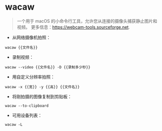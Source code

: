 # wacaw

> 一个用于 macOS 的小命令行工具，允许您从连接的摄像头捕获静止图片和视频。
> 更多信息：<https://webcam-tools.sourceforge.net>.

- 从网络摄像机拍照：

`wacaw {{文件名}}`

- 录制视频：

`wacaw --video {{文件名}} -D {{录制多少秒}}`

- 用自定义分辨率拍照：

`wacaw -x {{宽}} -y {{高}} {{文件名}}`

- 将刚拍摄的图像复制到剪贴板：

`wacaw --to-clipboard`

- 可用设备列表：

`wacaw -L`
